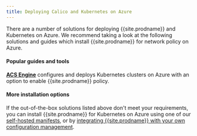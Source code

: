 ```yaml
---
title: Deploying Calico and Kubernetes on Azure
---
```


There are a number of solutions for deploying {{site.prodname}} and Kubernetes on Azure.  We recommend taking
a look at the following solutions and guides which install {{site.prodname}} for network policy on Azure.

#### Popular guides and tools

**[ACS Engine][acs-engine]** configures and deploys Kubernetes clusters on Azure with an option to enable {{site.prodname}} policy.

#### More installation options

If the out-of-the-box solutions listed above don't meet your requirements, you can install {{site.prodname}} for Kubernetes
on Azure using one of our [self-hosted manifests][self-hosted], or by [integrating {{site.prodname}} with your own configuration management][integration-guide].

[acs-engine]: https://github.com/Azure/acs-engine/blob/master/docs/kubernetes.md
[self-hosted]: hosted
[integration-guide]: integration
